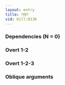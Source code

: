 ```yaml
---
layout: entry
title: འཁུར་
vid: Hill:0136
---
```

### Dependencies (N = 0)


### Overt 1-2


### Overt 1-2-3


### Oblique arguments
